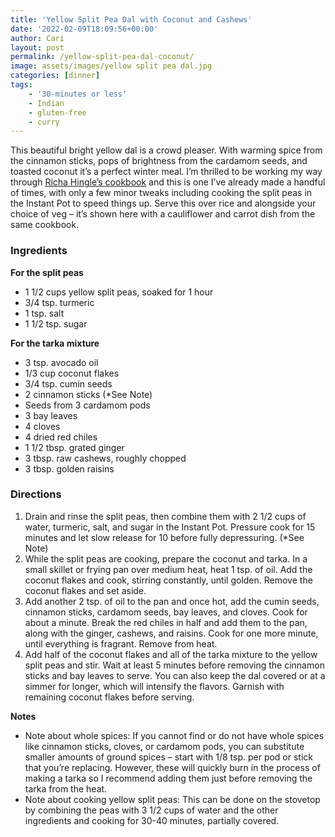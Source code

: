 ```yaml
---
title: 'Yellow Split Pea Dal with Coconut and Cashews'
date: '2022-02-09T18:09:56+00:00'
author: Cari
layout: post
permalink: /yellow-split-pea-dal-coconut/
image: assets/images/yellow split pea dal.jpg
categories: [dinner]
tags:
    - '30-minutes or less'
    - Indian
    - gluten-free
    - curry
---
```


This beautiful bright yellow dal is a crowd pleaser. With warming spice from the cinnamon sticks, pops of brightness from the cardamom seeds, and toasted coconut it’s a perfect winter meal. I’m thrilled to be working my way through [Richa Hingle’s cookbook](https://www.veganricha.com/vegan-richas-indian-kitchen-cookbook/ "Richa Hingle's cookbook") and this is one I’ve already made a handful of times, with only a few minor tweaks including cooking the split peas in the Instant Pot to speed things up. Serve this over rice and alongside your choice of veg – it’s shown here with a cauliflower and carrot dish from the same cookbook.

<h3> Ingredients </h3>

**For the split peas**
- 1 1/2 cups yellow split peas, soaked for 1 hour
- 3/4 tsp. turmeric
- 1 tsp. salt
- 1 1/2 tsp. sugar

**For the tarka mixture**
- 3 tsp. avocado oil
- 1/3 cup coconut flakes
- 3/4 tsp. cumin seeds
- 2 cinnamon sticks (*See Note)
- Seeds from 3 cardamom pods
- 3 bay leaves
- 4 cloves
- 4 dried red chiles
- 1 1/2 tbsp. grated ginger
- 3 tbsp. raw cashews, roughly chopped
- 3 tbsp. golden raisins

<h3> Directions </h3>

1. Drain and rinse the split peas, then combine them with 2 1/2 cups of water, turmeric, salt, and sugar in the Instant Pot. Pressure cook for 15 minutes and let slow release for 10 before fully depressuring. (\*See Note)
2. While the split peas are cooking, prepare the coconut and tarka. In a small skillet or frying pan over medium heat, heat 1 tsp. of oil. Add the coconut flakes and cook, stirring constantly, until golden. Remove the coconut flakes and set aside.
3. Add another 2 tsp. of oil to the pan and once hot, add the cumin seeds, cinnamon sticks, cardamom seeds, bay leaves, and cloves. Cook for about a minute. Break the red chiles in half and add them to the pan, along with the ginger, cashews, and raisins. Cook for one more minute, until everything is fragrant. Remove from heat.
4. Add half of the coconut flakes and all of the tarka mixture to the yellow split peas and stir. Wait at least 5 minutes before removing the cinnamon sticks and bay leaves to serve. You can also keep the dal covered or at a simmer for longer, which will intensify the flavors. Garnish with remaining coconut flakes before serving.

**Notes**

- Note about whole spices: If you cannot find or do not have whole spices like cinnamon sticks, cloves, or cardamom pods, you can substitute smaller amounts of ground spices – start with 1/8 tsp. per pod or stick that you’re replacing. However, these will quickly burn in the process of making a tarka so I recommend adding them just before removing the tarka from the heat.
- Note about cooking yellow split peas: This can be done on the stovetop by combining the peas with 3 1/2 cups of water and the other ingredients and cooking for 30-40 minutes, partially covered.